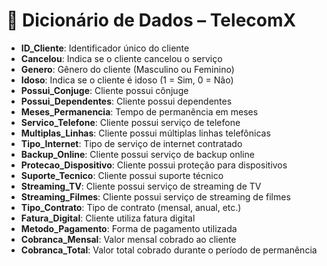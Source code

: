 # 📘 Dicionário de Dados – TelecomX

- **ID_Cliente**: Identificador único do cliente
- **Cancelou**: Indica se o cliente cancelou o serviço
- **Genero**: Gênero do cliente (Masculino ou Feminino)
- **Idoso**: Indica se o cliente é idoso (1 = Sim, 0 = Não)
- **Possui_Conjuge**: Cliente possui cônjuge
- **Possui_Dependentes**: Cliente possui dependentes
- **Meses_Permanencia**: Tempo de permanência em meses
- **Servico_Telefone**: Cliente possui serviço de telefone
- **Multiplas_Linhas**: Cliente possui múltiplas linhas telefônicas
- **Tipo_Internet**: Tipo de serviço de internet contratado
- **Backup_Online**: Cliente possui serviço de backup online
- **Protecao_Dispositivo**: Cliente possui proteção para dispositivos
- **Suporte_Tecnico**: Cliente possui suporte técnico
- **Streaming_TV**: Cliente possui serviço de streaming de TV
- **Streaming_Filmes**: Cliente possui serviço de streaming de filmes
- **Tipo_Contrato**: Tipo de contrato (mensal, anual, etc.)
- **Fatura_Digital**: Cliente utiliza fatura digital
- **Metodo_Pagamento**: Forma de pagamento utilizada
- **Cobranca_Mensal**: Valor mensal cobrado ao cliente
- **Cobranca_Total**: Valor total cobrado durante o período de permanência
